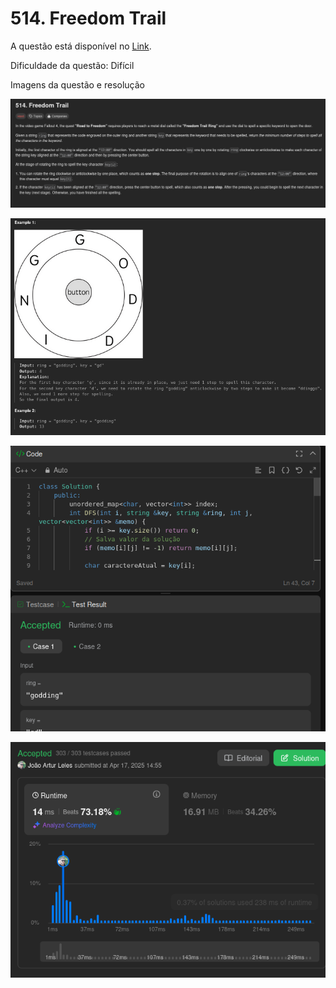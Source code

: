 # 514. Freedom Trail

A questão está disponível no [Link](https://leetcode.com/problems/freedom-trail/description/).

Dificuldade da questão: Difícil

Imagens da questão e resolução

![questao 1](/514-freedom-trail/assets/questao1.png)

![questao 2](/514-freedom-trail/assets/questao2.png)

![teste](/514-freedom-trail/assets/teste.png)

![submit](/514-freedom-trail/assets/submit.png)